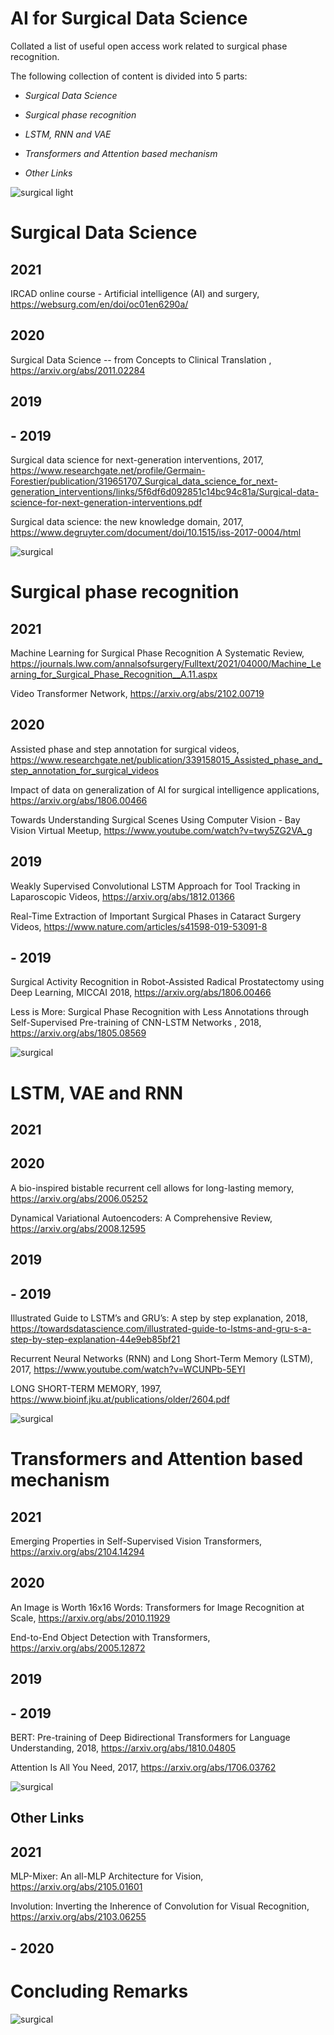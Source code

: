 # AI for Surgical Data Science
Collated a list of useful open access work related to surgical phase recognition.

The following collection of content is divided into 5 parts:

- _Surgical Data Science_

- _Surgical phase recognition_

- _LSTM, RNN and VAE_

- _Transformers and Attention based mechanism_

- _Other Links_

![surgical light](images/surgical_lamp.jpg)

# Surgical Data Science

## 2021

IRCAD online course - Artificial intelligence (AI) and surgery, <https://websurg.com/en/doi/oc01en6290a/>

## 2020

Surgical Data Science -- from Concepts to Clinical Translation
, <https://arxiv.org/abs/2011.02284>

## 2019

## - 2019

Surgical data science for next-generation interventions, 2017, <https://www.researchgate.net/profile/Germain-Forestier/publication/319651707_Surgical_data_science_for_next-generation_interventions/links/5f6df6d092851c14bc94c81a/Surgical-data-science-for-next-generation-interventions.pdf>

Surgical data science: the new knowledge domain, 2017, <https://www.degruyter.com/document/doi/10.1515/iss-2017-0004/html>

![surgical](images/neuron.jpg)

# Surgical phase recognition

## 2021

Machine Learning for Surgical Phase Recognition
A Systematic Review, <https://journals.lww.com/annalsofsurgery/Fulltext/2021/04000/Machine_Learning_for_Surgical_Phase_Recognition__A.11.aspx>

Video Transformer Network, <https://arxiv.org/abs/2102.00719>

## 2020

Assisted phase and step annotation for surgical videos, <https://www.researchgate.net/publication/339158015_Assisted_phase_and_step_annotation_for_surgical_videos>

Impact of data on generalization of AI for surgical intelligence applications, <https://arxiv.org/abs/1806.00466>

Towards Understanding Surgical Scenes Using Computer Vision - Bay Vision Virtual Meetup, <https://www.youtube.com/watch?v=twy5ZG2VA_g>

## 2019

Weakly Supervised Convolutional LSTM Approach for Tool Tracking in Laparoscopic Videos, <https://arxiv.org/abs/1812.01366>

Real-Time Extraction of Important Surgical Phases in Cataract Surgery Videos, <https://www.nature.com/articles/s41598-019-53091-8>

## - 2019

Surgical Activity Recognition in Robot-Assisted Radical Prostatectomy using Deep Learning, MICCAI 2018, <https://arxiv.org/abs/1806.00466>

Less is More: Surgical Phase Recognition with Less Annotations through Self-Supervised Pre-training of CNN-LSTM Networks
, 2018, <https://arxiv.org/abs/1805.08569>

![surgical](images/circuit.jpg)

# LSTM, VAE and RNN

## 2021

## 2020

A bio-inspired bistable recurrent cell allows for long-lasting memory, <https://arxiv.org/abs/2006.05252>

Dynamical Variational Autoencoders: A Comprehensive Review, <https://arxiv.org/abs/2008.12595>

## 2019

## - 2019

Illustrated Guide to LSTM’s and GRU’s: A step by step explanation, 2018, <https://towardsdatascience.com/illustrated-guide-to-lstms-and-gru-s-a-step-by-step-explanation-44e9eb85bf21>

Recurrent Neural Networks (RNN) and Long Short-Term Memory (LSTM), 2017, <https://www.youtube.com/watch?v=WCUNPb-5EYI>

LONG SHORT-TERM MEMORY, 1997, <https://www.bioinf.jku.at/publications/older/2604.pdf>

![surgical](images/glass_purple.jpg)

# Transformers and Attention based mechanism

## 2021

Emerging Properties in Self-Supervised Vision Transformers, <https://arxiv.org/abs/2104.14294>

## 2020

An Image is Worth 16x16 Words: Transformers for Image Recognition at Scale, <https://arxiv.org/abs/2010.11929>

End-to-End Object Detection with Transformers, <https://arxiv.org/abs/2005.12872>

## 2019

## - 2019

BERT: Pre-training of Deep Bidirectional Transformers for Language Understanding, 2018, <https://arxiv.org/abs/1810.04805>

Attention Is All You Need, 2017, <https://arxiv.org/abs/1706.03762>

![surgical](images/earth_blue.jpg)

## Other Links

## 2021

MLP-Mixer: An all-MLP Architecture for Vision, <https://arxiv.org/abs/2105.01601>

Involution: Inverting the Inherence of Convolution for Visual Recognition, <https://arxiv.org/abs/2103.06255>

## - 2020


# Concluding Remarks


![surgical](images/ball.jpg)


